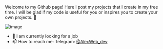 Welcome to my Github page! Here I post my projects that I create in my free time. I will be glad if my code is useful for you or inspires you to create your own projects. 👋

![image](https://github.com/AlexWebDev-coder/AlexWebDev-coder/assets/88274695/06b466ab-6ec0-499c-ae52-75b9fdb7de64)

- 🔭 I am currently looking for a job
- 📫 How to reach me: Telegram: [@AlexWeb_dev](https://t.me/AlexWeb_Dev)
<!--
**AlexWebDev-coder/AlexWebDev-coder** is a ✨ _special_ ✨ repository because its `README.md` (this file) appears on your GitHub profile.

Here are some ideas to get you started:

- 🔭 I am currently looking for a job
- 🌱 I’m currently learning ...
- 👯 I’m looking to collaborate on ...
- 🤔 I’m looking for help with ...
- 💬 Ask me about ...
- 📫 How to reach me: 
- 😄 Pronouns: ...
- ⚡ Fun fact: ...
-->
